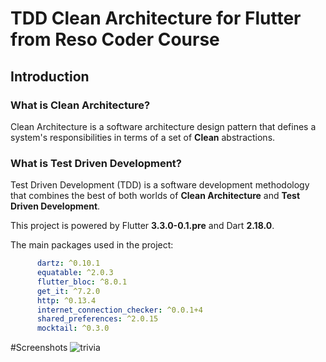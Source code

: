 # TDD Clean Architecture for Flutter from Reso Coder Course
## Introduction
### What is Clean Architecture?
Clean Architecture is a software architecture design pattern that defines a system's responsibilities in terms of a set of **Clean** abstractions.

### What is Test Driven Development?
Test Driven Development (TDD) is a software development methodology that combines the best of both worlds of **Clean Architecture** and **Test Driven Development**.



This project is powered by Flutter **3.3.0-0.1.pre** and Dart **2.18.0**.

The main packages used in the project:

```yaml
      dartz: ^0.10.1
      equatable: ^2.0.3
      flutter_bloc: ^8.0.1
      get_it: ^7.2.0
      http: ^0.13.4
      internet_connection_checker: ^0.0.1+4
      shared_preferences: ^2.0.15
      mocktail: ^0.3.0
```
#Screenshots
![trivia](https://user-images.githubusercontent.com/71851235/185385459-f9328939-1101-404a-b974-195ff985cc65.PNG)




